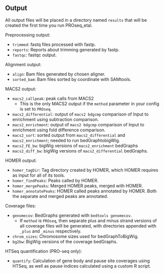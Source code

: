 ## Output

All output files will be placed in a directory named `results` that will be created the first time you run PROseq_etal.

Preprocessing output:

* `trimmed`: fastq files processed with fastp.
* `reports`: Reports about trimming generated by fastp.
* `fastqc`: fastqc output.

Alignment output:

* `align`: Bam files generated by chosen aligner.
* `sorted_bam`: Bam files sorted by coordinate with SAMtools.

MACS2 output:

* `macs2_callpeak`: peak calls from MACS2
  - This is the only MACS2 output if the `method` parameter in your config is set to `PROseq`.
* `macs2_differential`: output of `macs2 bdgcmp` comparison of Input to enrichment using subtraction comparison.
* `macs2_enrichment`: output of `macs2 bdgcmp` comparison of Input to enrichment using fold difference comparison.
* `macs2_sort`: sorted output from `macs2_differential` and `macs2_enrichment`; needed to run bedGraphtobigWig.
* `macs2_FE_bw`: bigWig versions of `macs2_enrichment` bedGraphs
* `macs2_diff_bw`: bigWig versions of `macs2_differential` bedGraphs.

HOMER output:

* `homer_tagDir`: Tag directory created by HOMER, which HOMER requires as input for all of its tools.
* `homer_findPeaks`: Peaks called by HOMER.
* `homer_mergePeaks`: Merged HOMER peaks, merged with HOMER.
* `homer_annotatePeaks`:  HOMER called peaks annotated by HOMER. Both the separate and merged peaks are annotated.

Coverage files:

* `genomecov`: BedGraphs generated with `bedtools genomecov`.
  - If `method` is `PROseq`, then separate plus and minus strand versions of all coverage files will be generated, with directories appended with `_plus` and `_minus` respectively.
* `chrom_sizes`: Chromosome sizes used for bedGraphToBigWig.
* `bg2bw`: BigWig versions of the coverage bedGraphs.

HTSeq quantification (PRO-seq only):

* `quantify`: Calculation of gene body and pause site coverages using HTSeq, as well as pause indices calculated using a custom R script.
